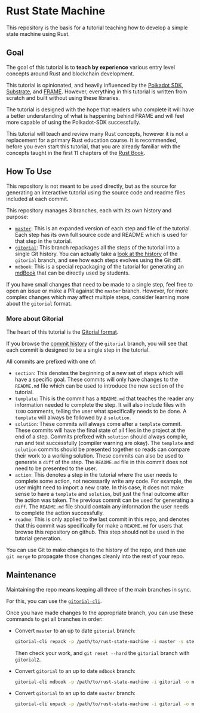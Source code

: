 # Rust State Machine

This repository is the basis for a tutorial teaching how to develop a simple state machine using Rust.

## Goal

The goal of this tutorial is to **teach by experience** various entry level concepts around Rust and blockchain development.

This tutorial is opinionated, and heavily influenced by the [Polkadot SDK](https://github.com/paritytech/polkadot-sdk), [Substrate](https://github.com/paritytech/polkadot-sdk/tree/master/substrate), and [FRAME](https://github.com/paritytech/polkadot-sdk/tree/master/substrate/frame). However, everything in this tutorial is written from scratch and built without using these libraries.

The tutorial is designed with the hope that readers who complete it will have a better understanding of what is happening behind FRAME and will feel more capable of using the Polkadot-SDK successfully.

This tutorial will teach and review many Rust concepts, however it is not a replacement for a primary Rust education course. It is recommended, before you even start this tutorial, that you are already familiar with the concepts taught in the first 11 chapters of the [Rust Book](https://doc.rust-lang.org/book/).

## How To Use

This repository is not meant to be used directly, but as the source for generating an interactive tutorial using the source code and readme files included at each commit.

This repository manages 3 branches, each with its own history and purpose:

- [`master`](https://github.com/shawntabrizi/rust-state-machine): This is an expanded version of each step and file of the tutorial. Each step has its own full source code and README which is used for that step in the tutorial.
- [`gitorial`](https://github.com/shawntabrizi/rust-state-machine/tree/gitorial): This branch repackages all the steps of the tutorial into a single Git history. You can actually take a [look at the history](https://github.com/shawntabrizi/rust-state-machine/commits/gitorial/) of the `gitorial` branch, and see how each steps evolves using the Git diff.
- `mdbook`: This is a special repackaging of the tutorial for generating an [mdBook](https://github.com/rust-lang/mdBook) that can be directly used by students.

If you have small changes that need to be made to a single step, feel free to open an issue or make a PR against the `master` branch. However, for more complex changes which may affect multiple steps, consider learning more about the `gitorial` format.

### More about Gitorial

The heart of this tutorial is the [Gitorial format](https://github.com/gitorial-sdk).

If you browse the [commit history](https://github.com/shawntabrizi/rust-state-machine/commits/gitorial/) of the `gitorial` branch, you will see that each commit is designed to be a single step in the tutorial.

All commits are prefixed with one of:

- `section`: This denotes the beginning of a new set of steps which will have a specific goal. These commits will only have changes to the `README.md` file which can be used to introduce the new section of the tutorial.
- `template`: This is the commit has a `README.md` that teaches the reader any information needed to complete the step. It will also include files with `TODO` comments, telling the user what specifically needs to be done. A `template` will always be followed by a `solution`.
- `solution`: These commits will always come after a `template` commit. These commits will have the final state of all files in the project at the end of a step. Commits prefixed with `solution` should always compile, run and test successfully (compiler warning are okay). The `template` and `solution` commits should be presented together so reads can compare their work to a working solution. These commits can also be used to generate a `diff` of the step. The `README.md` file in this commit does not need to be presented to the user.
- `action`: This denotes a step in the tutorial where the user needs to complete some action, not necessarily write any code. For example, the user might need to import a new crate. In this case, it does not make sense to have a `template` and `solution`, but just the final outcome after the action was taken. The previous commit can be used for generating a `diff`. The `README.md` file should contain any information the user needs to complete the action successfully.
- `readme`: This is only applied to the last commit in this repo, and denotes that this commit was specifically for make a `README.md` for users that browse this repository on github. This step should not be used in the tutorial generation.

You can use Git to make changes to the history of the repo, and then use `git merge` to propagate those changes cleanly into the rest of your repo.

## Maintenance

Maintaining the repo means keeping all three of the main branches in sync.

For this, you can use the [`gitorial-cli`](https://github.com/gitorial-sdk/cli).

Once you have made changes to the appropriate branch, you can use these commands to get all branches in order:

- Convert `master` to an up to date `gitorial` branch:

    ```sh
	gitorial-cli repack -p /path/to/rust-state-machine -i master -s steps -o gitorial2
	```

	Then check your work, and `git reset --hard` the `gitorial` branch with `gitorial2`.

- Convert `gitorial` to an up to date `mdbook` branch:

	```sh
	gitorial-cli mdbook -p /path/to/rust-state-machine -i gitorial -o mdbook
	```

- Convert `gitorial` to an up to date `master` branch:

	```sh
	gitorial-cli unpack -p /path/to/rust-state-machine -i gitorial -o master -s steps
	```